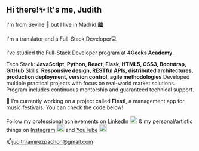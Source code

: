 ## Hi there!✨ It's me, Judith

I'm from Seville 💃 but I live in Madrid 🏙️

I'm a translator and a Full-Stack Developer💻

I've studied the Full-Stack Developer program at **4Geeks Academy**.

Tech Stack: **JavaScript, Python, React, Flask, HTML5, CSS3, Bootstrap, GitHub**
Skills: **Responsive design, RESTful APIs, distributed architectures, production deployment, version control, agile methodologies**
Developed multiple practical projects with focus on real-world market solutions. Program includes continuous mentorship and guaranteed technical support.

🔭 I’m currently working on a project called **Fiesti**, a management app for music festivals. You can check the code below!

Follow my professional achievements on [LinkedIn](https://www.linkedin.com/in/judith-ramirez-15048397/) <img src="https://content.linkedin.com/content/dam/me/business/en-us/amp/xbu/linkedin-revised-brand-guidelines/in-logo/fg/brand-inlogo-hero-fg-dsk-v01.png.original.png" style="height:20px"> & my personal/artistic things on [Instagram](https://www.instagram.com/judiththth/?hl=es) <img src="https://logodownload.org/wp-content/uploads/2017/04/instagram-logo-3.png" style="height:20px"> and [YouTube](https://www.youtube.com/@Judiththth) <img src="https://upload.wikimedia.org/wikipedia/commons/e/ef/Youtube_logo.png" style="height:20px">

📫judithramirezpachon@gmail.com
<!--
**Judiththth/judiththth** is a ✨ _special_ ✨ repository because its `README.md` (this file) appears on your GitHub profile.

Here are some ideas to get you started:

- 🔭 I’m currently working on ...
- 🌱 I’m currently learning ...
- 👯 I’m looking to collaborate on ...
- 🤔 I’m looking for help with ...
- 💬 Ask me about ...
- 📫 How to reach me: ...
- 😄 Pronouns: ...
- ⚡ Fun fact: ...
-->
